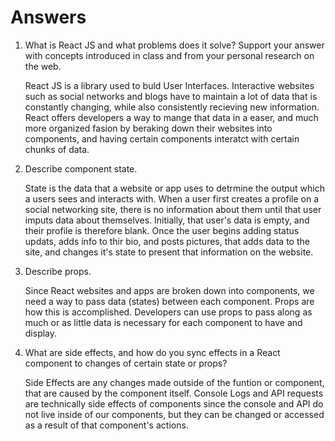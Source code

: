 # Answers

1. What is React JS and what problems does it solve? Support your answer with concepts introduced in class and from your personal research on the web.

    React JS is a library used to buld User Interfaces. Interactive websites such as social networks and blogs have to maintain a lot of data that is constantly changing, while also consistently recieving new information. React offers developers a way to mange that data in a easer, and much more organized fasion by beraking down their websites into components, and having certain components interatct with certain chunks of data.


1. Describe component state.

    State is the data that a website or app uses to detrmine the output which a users sees and interacts with. When a user first creates a profile on a social networking site, there is no information about them until that user imputs data about themselves. Initially, that user's data is empty, and their profile is therefore blank. Once the user begins adding status updats, adds info to thir bio, and posts pictures, that adds data to the site, and changes it's state to present that information on the website. 


1. Describe props.

    Since React websites and apps are broken down into components, we need a way to pass data (states) between each component. Props are how this is accomplished. Developers can use props to pass along as much or as little data is necessary for each component to have and display.


1. What are side effects, and how do you sync effects in a React component to changes of certain state or props?

    Side Effects are any changes made outside of the funtion or component, that are caused by the component itself. Console Logs and API requests are technically side effects of components since the console and API do not live inside of our components, but they can be changed or accessed as a result of that component's actions. 